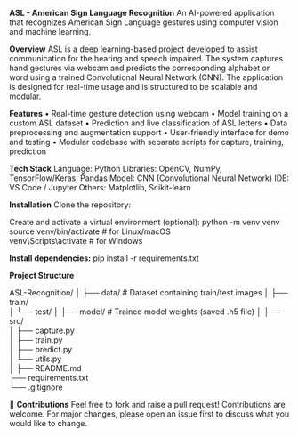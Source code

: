 **ASL - American Sign Language Recognition**
An AI-powered application that recognizes American Sign Language gestures using computer vision and machine learning.

**Overview**
ASL is a deep learning-based project developed to assist communication for the hearing and speech impaired. The system captures hand gestures via webcam and predicts the corresponding alphabet or word using a trained Convolutional Neural Network (CNN). The application is designed for real-time usage and is structured to be scalable and modular.

**Features**
• Real-time gesture detection using webcam
• Model training on a custom ASL dataset
• Prediction and live classification of ASL letters
• Data preprocessing and augmentation support
• User-friendly interface for demo and testing
• Modular codebase with separate scripts for capture, training, prediction

**Tech Stack**
Language: Python
Libraries: OpenCV, NumPy, TensorFlow/Keras, Pandas
Model: CNN (Convolutional Neural Network)
IDE: VS Code / Jupyter
Others: Matplotlib, Scikit-learn

**Installation**
Clone the repository:

Create and activate a virtual environment (optional):
python -m venv venv  
source venv/bin/activate  # for Linux/macOS  
venv\Scripts\activate     # for Windows 
 
**Install dependencies:**
pip install -r requirements.txt

**Project Structure**

ASL-Recognition/
│
├── data/               # Dataset containing train/test images
│   ├── train/          
│   └── test/
│
├── model/              # Trained model weights (saved .h5 file)
│
├── src/                
│   ├── capture.py     
│   ├── train.py       
│   ├── predict.py     
│   └── utils.py       
│
├── README.md           
├── requirements.txt   
└── .gitignore          


🤝 **Contributions**
Feel free to fork and raise a pull request! Contributions are welcome.
For major changes, please open an issue first to discuss what you would like to change.

